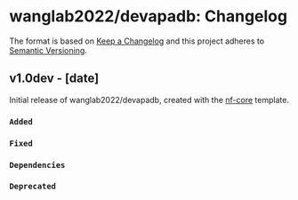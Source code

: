 # wanglab2022/devapadb: Changelog

The format is based on [Keep a Changelog](https://keepachangelog.com/en/1.0.0/)
and this project adheres to [Semantic Versioning](https://semver.org/spec/v2.0.0.html).

## v1.0dev - [date]

Initial release of wanglab2022/devapadb, created with the [nf-core](https://nf-co.re/) template.

### `Added`

### `Fixed`

### `Dependencies`

### `Deprecated`
